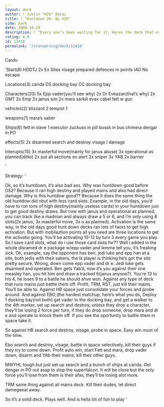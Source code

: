```yaml
---
layout: deck
author: ! Justin "H2O" Desai
title: ! "Huntdown 2k--By H2O"
side: Dark
date: 2000-10-29
description: ! "Every one’s been waiting for it, Heres the deck that everyone will soon be playing."
rating: 4.0
id: 11418
permalink: "/starwarsccg/deck/11418"
---
```

Cards: 

'Start(8)
HDDTJ
2x Ex Sites
visage
prepared defences
m points
IAO
No escape

Locations(3)
carida
DS docking bay
CC docking bay


Characters(20)
5x Epp vader(you’ll see why)
2x Dr Eveazan(that’s why)
2x GMT
2x Emp
2x janus
sim
2x mara
sarkili
evax
cabel
fett w gun

vehicles(2)
blizzard 2
tempist 1

weapons(1)
mara’s saber

Ships(6)
fett in slave 1
executor
zuckuss in pill
bossk in bus
chimera
dengar in PO

effects(5)
2x disarmed
search and destroy
visage
l damage

Interupts(15)
3x masterful move(mainly for janus abuse)
3x operational as planned(ditto)
2x put all sections on alert
2x sniper
3x YAB
2x barrier

'

Strategy: '

Ok, so it’s huntdown, it’s also bad ass.  Why was huntdown good before DS2?  Because it ran high destiny and played mains and also had direct damage.  Why is this huntdow good??  Because it does the same thing the old huntdow did nbut with less card slots.  Example, in the old days, you’d have to run tons of high destiny(mainly useless cards) in your huntdown just to get good destiny draws.  But now with janus and operational as planned, you can track like a madman and always draw a 5 or 6, and i’m only using 8 slots(2x janus, 3x masterful move, 3x o as planned).
Activation is the same way, in the old days good hunt down decks ran lots of twixs to get high activation.  But with mobilaztion points all you need are three locations to get the activatio going.  You’ll be activating 10-12 by turn 3 every game you play.  So I save card slots, what do i use those card slots for?? Well i added in the whole disramed dr e package w/epp vader and lemme tell you, it’s freaking sick.  Ok, example, say the opponent has ben, jedi luke and epp han at a site, both jedis with their sabers, the ls player is thinking he’s got the site pretty secure.  Wrong, down come epp vader and dr e.	Jedi luke gets disarmed and operated. Ben gets Yab’d, now it’s you against their one measley han, you hit him and draw a tracked 6(janus anyone?).  You’re 13 to his 4, he loses 9 to a battle he should ahve won.
Against any type of deck that runs mains just battle them off.	Profit, TRM, RST, just kill their mains.  You’ll be able to.  Against HB space just consolidate your forces and probe around.   And against EBO,(the hardest matchup, here’s what you do, Deploy 1 docking bay(not both) get vader to the docking bay, and get a walker to the 4th marker, set up search and destroy, unless they drop a character, they’ll be losing 2 force per turn, if they do drop someone, drop mara and dr e and operate to knock them off.  If you see the oportunity to battle them in space take it.

So against
HB search and destroy, visage, probe in space.  Easy win most of the time.

Ebo search and destroy, visage, battle in space selectively, kill their guys if they try to come down.
Profit auto win, start Fett and mara, drop vader down, disarm and YAb their mains, kill their other guys.

MWYHL tough but just set up search and a bunch of ships at carida.  Get dengar in PO out asap to stop the superfalcon.
It will be close but the only force you’ll lose from them is their afas, they’ll be losing alot more.

TRM same thing against all mains deck.  Kill their dudes, let direct damegeeat away.

So it’s a solid deck.  Plays well.  And is hella lot of fun to play '

